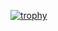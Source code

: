 [![trophy](https://github-profile-trophy.vercel.app/?username=isaaclepes)](https://github.com/ryo-ma/github-profile-trophy)

